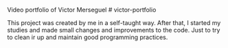 Video portfolio of Victor Merseguel # victor-portfolio

This project was created by me in a self-taught way.
After that, I started my studies and made small changes and improvements to the code. Just to try to clean ir up and maintain good programming practices.